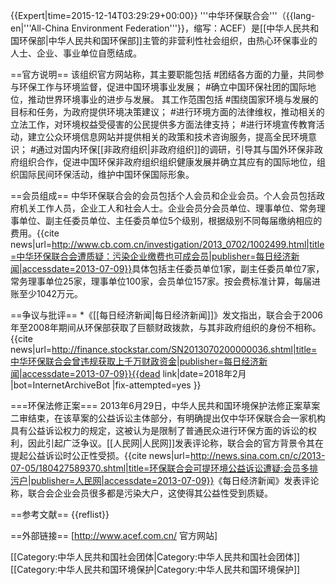 {{Expert|time=2015-12-14T03:29:29+00:00}}
'''中华环保联合会'''（{{lang-en|'''All-China Environment Federation'''}}，缩写：ACEF）是[[中华人民共和国环保部|中华人民共和国环保部]]主管的非营利性社会组织，由热心环保事业的人士、企业、事业单位自愿结成。

==官方说明==
该组织官方网站称，其主要职能包括
#团结各方面的力量，共同参与环保工作与环境监督，促进中国环境事业发展；
#确立中国环保社团的国际地位，推动世界环境事业的进步与发展。
其工作范围包括
#围绕国家环境与发展的目标和任务，为政府提供环境决策建议；
#进行环境方面的法律维权，推动相关的立法工作，对环境权益受侵害的公民提供多方面法律支持；
#进行环境宣传教育活动，建立公众环境信息网站并提供相关的政策和技术咨询服务，提高全民环境意识；
#通过对国内环保[[非政府组织|非政府组织]]的调研，引导其与国外环保非政府组织合作，促进中国环保非政府组织组织健康发展并确立其应有的国际地位，组织国际民间环保活动，维护中国环保国际形象。

==会员组成==
中华环保联合会的会员包括个人会员和企业会员。个人会员包括政府机关工作人员，企业工人和社会人士。企业会员分会员单位、理事单位、常务理事单位、副主任委员单位、主任委员单位5个级别，根据级别不同每届缴纳相应的费用。<ref name=wrqy>{{cite news|url=http://www.cb.com.cn/investigation/2013_0702/1002499.html|title=中华环保联合会遭质疑：污染企业缴费也可成会员|publisher=每日经济新闻|accessdate=2013-07-09}}</ref>具体包括主任委员单位1家，副主任委员单位7家，常务理事单位25家，理事单位100家，会员单位157家。按会费标准计算，每届进账至少1042万元。<ref name=rm />

==争议与批评==
*《[[每日经济新闻|每日经济新闻]]》发文指出，联合会于2006年至2008年期间从环保部获取了巨额财政拨款，与其非政府组织的身份不相称。<ref>{{cite news|url=http://finance.stockstar.com/SN2013070200000036.shtml|title=中华环保联合会曾违规获取上千万财政资金|publisher=每日经济新闻|accessdate=2013-07-09}}{{dead link|date=2018年2月 |bot=InternetArchiveBot |fix-attempted=yes }}</ref>

===环保法修正案===
2013年6月29日，中华人民共和国环境保护法修正案草案二审结束，在该草案的公益诉讼主体部分，有明确提出仅中华环保联合会一家机构具有公益诉讼权力的规定，这被认为是限制了普通民众进行环保方面的诉讼的权利，因此引起广泛争议。[[人民网|人民网]]发表评论称，联合会的官方背景令其在提起公益诉讼时公正性受损。<ref name=rm>{{cite news|url=http://news.sina.com.cn/c/2013-07-05/180427589370.shtml|title=环保联合会可提环境公益诉讼遭疑:会员多排污户|publisher=人民网|accessdate=2013-07-09}}</ref>《每日经济新闻》发表评论称，联合会企业会员很多都是污染大户，这使得其公益性受到质疑。<ref name=wrqy />

==参考文献==
{{reflist}}

==外部链接==
[http://www.acef.com.cn/ 官方网站]

[[Category:中华人民共和国社会团体|Category:中华人民共和国社会团体]]
[[Category:中华人民共和国环境保护|Category:中华人民共和国环境保护]]